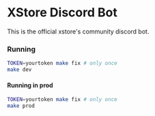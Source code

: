 # XStore Discord Bot

This is the official xstore's community discord bot.

### Running
```bash
TOKEN=yourtoken make fix # only once
make dev
```
#### Running in prod
```bash
TOKEN=yourtoken make fix # only once
make prod
```